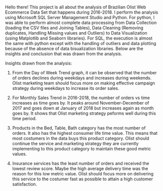 Hello there! This project is all about the analysis of Brazilian Olist Web Ecommerce Data Set that happens during 2016-2018. I perform the analysis using Microsoft SQL Server Management Studio and Python. For python, I was able to perform almost complete data processing from Data Collection (loading the CSV files and Joining Tables), Data Cleaning (Removing duplicates, Handling Missing values and Outliers) to Data Visualization (using Matplotlib and Seaborn libraries). For SQL, the execution is almost the same with python except with the handling of outliers and data plotting because of the absence of data bisualization libraries. Below are the insights and conclusion that was drawn from the analysis. 

Insights drawn from the analysis:

1. From the Day of Week Trend graph, it can be observed that the number of orders declines during weekdays and increases during 
weekends. Olist marketing team should focus more on making effective campaign strategy during weekdays
to increase its order sales. 

2. For Monthly Sales Trend in 2016-2018, the number of orders vs time  increases as time goes by. It peaks around
November-December of 2017 and goes down at January of 2018 but increases again as month goes by. It shows that 
Olist marketing strategy peforms well during this time period. 

3. Products in the Bed, Table, Bath category has the most number of orders. It also has the highest
consumer life time value. This means that most costumers in the data buys this product category. Olist should continue
the service and marketing strategy they are currently implementing to this product category to maintain these good metric values.

4. Insurance services has the least number of orders and received the lowest review score. Maybe the high average delivery time
was the reason for this low metric value. Olist should focus more on delivering this service to the costumer fast as possible to attain a 
high customer satisfaction. 
